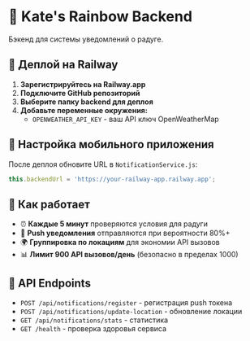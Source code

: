 # 🌈 Kate's Rainbow Backend

Бэкенд для системы уведомлений о радуге.

## 🚀 Деплой на Railway

1. **Зарегистрируйтесь на Railway.app**
2. **Подключите GitHub репозиторий**
3. **Выберите папку backend для деплоя**
4. **Добавьте переменные окружения:**
   - `OPENWEATHER_API_KEY` - ваш API ключ OpenWeatherMap

## 📱 Настройка мобильного приложения

После деплоя обновите URL в `NotificationService.js`:
```javascript
this.backendUrl = 'https://your-railway-app.railway.app';
```

## 🔄 Как работает

- ⏰ **Каждые 5 минут** проверяются условия для радуги
- 📱 **Push уведомления** отправляются при вероятности 80%+
- 🌍 **Группировка по локациям** для экономии API вызовов
- 📊 **Лимит 900 API вызовов/день** (безопасно в пределах 1000)

## 🔧 API Endpoints

- `POST /api/notifications/register` - регистрация push токена
- `POST /api/notifications/update-location` - обновление локации
- `GET /api/notifications/stats` - статистика
- `GET /health` - проверка здоровья сервиса
